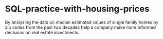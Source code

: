 # SQL-practice-with-housing-prices

By analyzing the data on median estimated values of single family homes by zip codes from 
the past two decades help a company make more informed decisions on real estate investments. 
